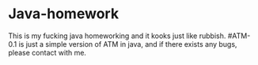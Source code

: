 # Java-homework
This is my fucking java homeworking and it kooks just like rubbish.
#ATM-0.1 is just a simple version of ATM in java, and if there exists any bugs, please contact with me.
